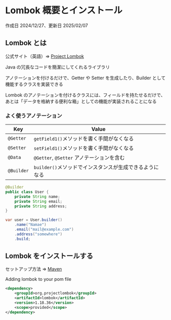 # Lombok 概要とインストール

作成日 2024/12/27、更新日 2025/02/07

## Lombok とは

公式サイト（英語）=> [Project Lombok](https://projectlombok.org/)

Java の冗長なコードを簡潔にしてくれるライブラリ

アノテーションを付けるだけで、Getter や Setter を生成したり、Builder として機能するクラスを実装できる

Lombok のアノテーションを付けるクラスには、フィールドを持たせるだけで、あとは「データを格納する便利な箱」としての機能が実装されることになる

### よく使うアノテーション

| Key        | Value                                                   |
| ---------- | ------------------------------------------------------- |
| `@Getter`  | `getField1()`メソッドを書く手間がなくなる               |
| `@Setter`  | `setField1()`メソッドを書く手間がなくなる               |
| `@Data`    | `@Getter`, `@Setter` アノテーションを含む               |
| `@Builder` | `builder()`メソッドでインスタンスが生成できるようになる |

```java
@Builder
public class User {
    private String name;
    private String email;
    private String address;
}

var user = User.builder()
    .name("Namae")
    .email("mail@example.com")
    .address("somewhere")
    .build;
```

## Lombok をインストールする

セットアップ方法 => [Maven](https://projectlombok.org/setup/maven)

Adding lombok to your pom file

```xml
<dependency>
    <groupId>org.projectlombok</groupId>
    <artifactId>lombok</artifactId>
    <version>1.18.36</version>
    <scope>provided</scope>
</dependency>
```
